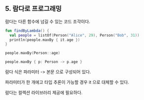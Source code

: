## 5. 람다로 프로그래밍

람다는 다른 함수에 넘길 수 있는 코드 조각이다.


```kotlin
fun findByLambda() {
  val people = listOf(Person("Alice", 29), Person("Bob", 31))
  println(people.maxBy { it.age })
}

people.maxBy(Person::age)

people.maxBy { p: Person -> p.age }
```


람다 식은 파라미터 -> 본문 으로 구성되어 있다.

파라미터가 한 개에고 타입 추론이 가능할 경우 it 으로 대체할 수 있다.

람다는 컬렉션 라이브러리 제공에 필요하다.
